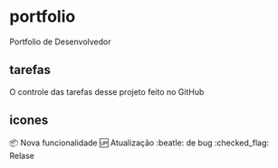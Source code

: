 # portfolio
Portfolio de Desenvolvedor

## tarefas

O controle das tarefas desse projeto feito no GitHub 

## icones

:package: Nova funcionalidade
:up: Atualização
:beatle:  de bug
:checked_flag: Relase